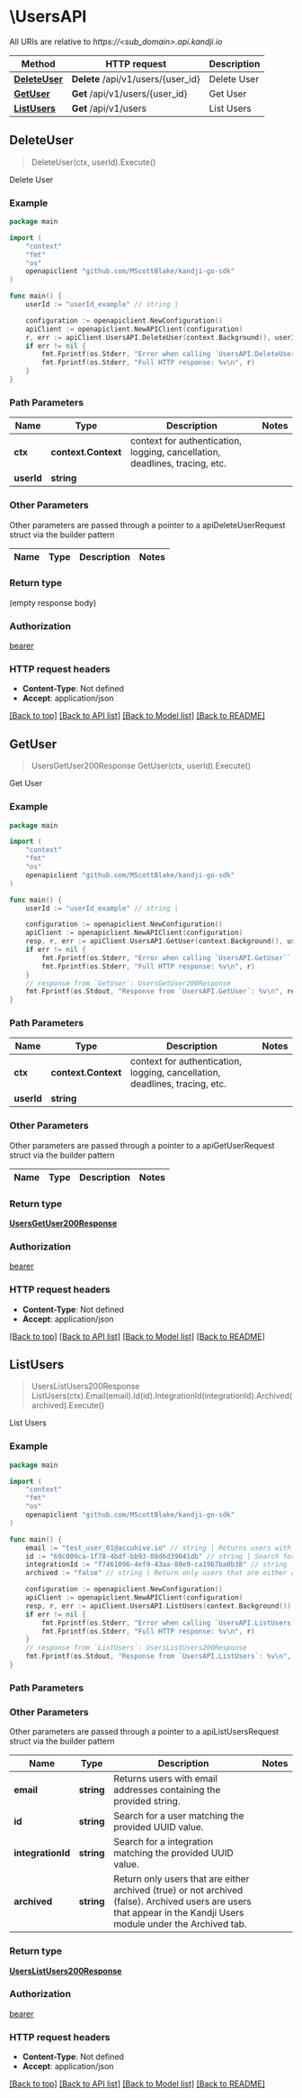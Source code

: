# \UsersAPI

All URIs are relative to *https://&lt;sub_domain&gt;.api.kandji.io*

Method | HTTP request | Description
------------- | ------------- | -------------
[**DeleteUser**](UsersAPI.md#DeleteUser) | **Delete** /api/v1/users/{user_id} | Delete User
[**GetUser**](UsersAPI.md#GetUser) | **Get** /api/v1/users/{user_id} | Get User
[**ListUsers**](UsersAPI.md#ListUsers) | **Get** /api/v1/users | List Users



## DeleteUser

> DeleteUser(ctx, userId).Execute()

Delete User



### Example

```go
package main

import (
	"context"
	"fmt"
	"os"
	openapiclient "github.com/MScottBlake/kandji-go-sdk"
)

func main() {
	userId := "userId_example" // string | 

	configuration := openapiclient.NewConfiguration()
	apiClient := openapiclient.NewAPIClient(configuration)
	r, err := apiClient.UsersAPI.DeleteUser(context.Background(), userId).Execute()
	if err != nil {
		fmt.Fprintf(os.Stderr, "Error when calling `UsersAPI.DeleteUser``: %v\n", err)
		fmt.Fprintf(os.Stderr, "Full HTTP response: %v\n", r)
	}
}
```

### Path Parameters


Name | Type | Description  | Notes
------------- | ------------- | ------------- | -------------
**ctx** | **context.Context** | context for authentication, logging, cancellation, deadlines, tracing, etc.
**userId** | **string** |  | 

### Other Parameters

Other parameters are passed through a pointer to a apiDeleteUserRequest struct via the builder pattern


Name | Type | Description  | Notes
------------- | ------------- | ------------- | -------------


### Return type

 (empty response body)

### Authorization

[bearer](../README.md#bearer)

### HTTP request headers

- **Content-Type**: Not defined
- **Accept**: application/json

[[Back to top]](#) [[Back to API list]](../README.md#documentation-for-api-endpoints)
[[Back to Model list]](../README.md#documentation-for-models)
[[Back to README]](../README.md)


## GetUser

> UsersGetUser200Response GetUser(ctx, userId).Execute()

Get User



### Example

```go
package main

import (
	"context"
	"fmt"
	"os"
	openapiclient "github.com/MScottBlake/kandji-go-sdk"
)

func main() {
	userId := "userId_example" // string | 

	configuration := openapiclient.NewConfiguration()
	apiClient := openapiclient.NewAPIClient(configuration)
	resp, r, err := apiClient.UsersAPI.GetUser(context.Background(), userId).Execute()
	if err != nil {
		fmt.Fprintf(os.Stderr, "Error when calling `UsersAPI.GetUser``: %v\n", err)
		fmt.Fprintf(os.Stderr, "Full HTTP response: %v\n", r)
	}
	// response from `GetUser`: UsersGetUser200Response
	fmt.Fprintf(os.Stdout, "Response from `UsersAPI.GetUser`: %v\n", resp)
}
```

### Path Parameters


Name | Type | Description  | Notes
------------- | ------------- | ------------- | -------------
**ctx** | **context.Context** | context for authentication, logging, cancellation, deadlines, tracing, etc.
**userId** | **string** |  | 

### Other Parameters

Other parameters are passed through a pointer to a apiGetUserRequest struct via the builder pattern


Name | Type | Description  | Notes
------------- | ------------- | ------------- | -------------


### Return type

[**UsersGetUser200Response**](UsersGetUser200Response.md)

### Authorization

[bearer](../README.md#bearer)

### HTTP request headers

- **Content-Type**: Not defined
- **Accept**: application/json

[[Back to top]](#) [[Back to API list]](../README.md#documentation-for-api-endpoints)
[[Back to Model list]](../README.md#documentation-for-models)
[[Back to README]](../README.md)


## ListUsers

> UsersListUsers200Response ListUsers(ctx).Email(email).Id(id).IntegrationId(integrationId).Archived(archived).Execute()

List Users



### Example

```go
package main

import (
	"context"
	"fmt"
	"os"
	openapiclient "github.com/MScottBlake/kandji-go-sdk"
)

func main() {
	email := "test_user_01@accuhive.io" // string | Returns users with email addresses containing the provided string. (optional)
	id := "69c009ca-1f78-4bdf-bb93-08d6d39041db" // string | Search for a user matching the provided UUID value. (optional)
	integrationId := "f7461096-4ef9-43aa-88e9-ca1967ba0b38" // string | Search for a integration matching the provided UUID value. (optional)
	archived := "false" // string | Return only users that are either archived (true) or not archived (false). Archived users are users that appear in the Kandji Users module under the Archived tab. (optional)

	configuration := openapiclient.NewConfiguration()
	apiClient := openapiclient.NewAPIClient(configuration)
	resp, r, err := apiClient.UsersAPI.ListUsers(context.Background()).Email(email).Id(id).IntegrationId(integrationId).Archived(archived).Execute()
	if err != nil {
		fmt.Fprintf(os.Stderr, "Error when calling `UsersAPI.ListUsers``: %v\n", err)
		fmt.Fprintf(os.Stderr, "Full HTTP response: %v\n", r)
	}
	// response from `ListUsers`: UsersListUsers200Response
	fmt.Fprintf(os.Stdout, "Response from `UsersAPI.ListUsers`: %v\n", resp)
}
```

### Path Parameters



### Other Parameters

Other parameters are passed through a pointer to a apiListUsersRequest struct via the builder pattern


Name | Type | Description  | Notes
------------- | ------------- | ------------- | -------------
 **email** | **string** | Returns users with email addresses containing the provided string. | 
 **id** | **string** | Search for a user matching the provided UUID value. | 
 **integrationId** | **string** | Search for a integration matching the provided UUID value. | 
 **archived** | **string** | Return only users that are either archived (true) or not archived (false). Archived users are users that appear in the Kandji Users module under the Archived tab. | 

### Return type

[**UsersListUsers200Response**](UsersListUsers200Response.md)

### Authorization

[bearer](../README.md#bearer)

### HTTP request headers

- **Content-Type**: Not defined
- **Accept**: application/json

[[Back to top]](#) [[Back to API list]](../README.md#documentation-for-api-endpoints)
[[Back to Model list]](../README.md#documentation-for-models)
[[Back to README]](../README.md)

